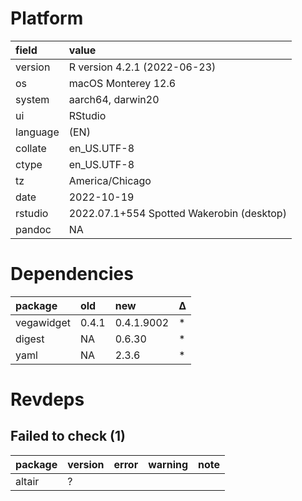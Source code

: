 # Platform

|field    |value                                     |
|:--------|:-----------------------------------------|
|version  |R version 4.2.1 (2022-06-23)              |
|os       |macOS Monterey 12.6                       |
|system   |aarch64, darwin20                         |
|ui       |RStudio                                   |
|language |(EN)                                      |
|collate  |en_US.UTF-8                               |
|ctype    |en_US.UTF-8                               |
|tz       |America/Chicago                           |
|date     |2022-10-19                                |
|rstudio  |2022.07.1+554 Spotted Wakerobin (desktop) |
|pandoc   |NA                                        |

# Dependencies

|package    |old   |new        |Δ  |
|:----------|:-----|:----------|:--|
|vegawidget |0.4.1 |0.4.1.9002 |*  |
|digest     |NA    |0.6.30     |*  |
|yaml       |NA    |2.3.6      |*  |

# Revdeps

## Failed to check (1)

|package |version |error |warning |note |
|:-------|:-------|:-----|:-------|:----|
|altair  |?       |      |        |     |

